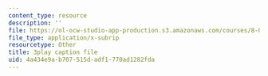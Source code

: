 ```yaml
---
content_type: resource
description: ''
file: https://ol-ocw-studio-app-production.s3.amazonaws.com/courses/8-06-quantum-physics-iii-spring-2018/4a434e9ab707515dadf1770ad1282fda_7Y3qcKzO_mY.vtt
file_type: application/x-subrip
resourcetype: Other
title: 3play caption file
uid: 4a434e9a-b707-515d-adf1-770ad1282fda
---
```

